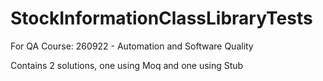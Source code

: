 # StockInformationClassLibraryTests

For QA Course: 260922 - Automation and Software Quality

Contains 2 solutions, one using Moq and one using Stub
